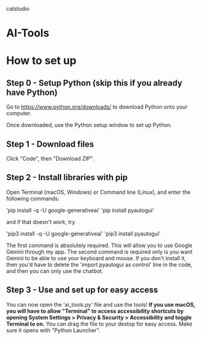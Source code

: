 catstudio
# AI-Tools

# How to set up

## Step 0 - Setup Python (skip this if you already have Python)

Go to https://www.python.org/downloads/ to download Python onto your computer.

Once downloaded, use the Python setup window to set up Python.

## Step 1 - Download files

Click "Code", then "Download ZIP".

## Step 2 - Install libraries with pip

Open Terminal (macOS, Windows) or Command line (Linux), and enter the following commands:

'pip install -q -U google-generativeai'
'pip install pyautogui'

and if that doesn't work, try

'pip3 install -q -U google-generativeai'
'pip3 install pyautogui'

The first command is absolutely required. This will allow you to use Google Gemini through my app. The second command is required only is you want Gemini to be able to use your keyboard and mouse. If you don't install it, then you'd have to delete the 'import pyautogui as control' line in the code, and then you can only use the chatbot.

## Step 3 - Use and set up for easy access

You can now open the 'ai_tools.py' file and use the tools! **If you use macOS, you will have to allow "Terminal" to access accessibility shortcuts by opening System Settings > Privacy & Security > Accessibility and toggle Terminal to on.** You can drag the file to your destop for easy access. Make sure it opens with "Python Launcher".
